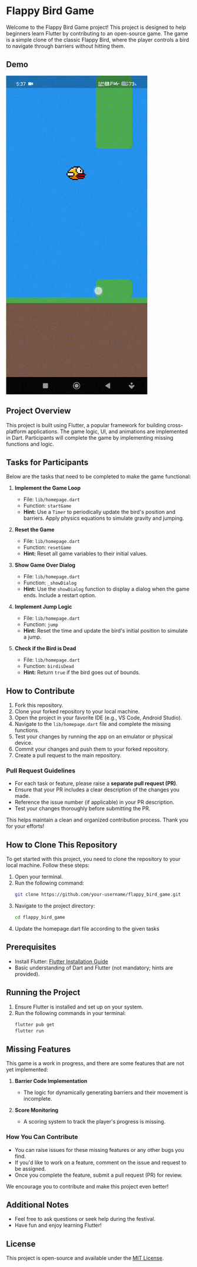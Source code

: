 # Flappy Bird Game

Welcome to the Flappy Bird Game project! This project is designed to help beginners learn Flutter by contributing to an open-source game. The game is a simple clone of the classic Flappy Bird, where the player controls a bird to navigate through barriers without hitting them.

## Demo
![Watch Demo Video](flappy_bird.gif)

## Project Overview
This project is built using Flutter, a popular framework for building cross-platform applications. The game logic, UI, and animations are implemented in Dart. Participants will complete the game by implementing missing functions and logic.

## Tasks for Participants
Below are the tasks that need to be completed to make the game functional:

1. **Implement the Game Loop**
   - File: `lib/homepage.dart`
   - Function: `startGame`
   - **Hint:** Use a `Timer` to periodically update the bird's position and barriers. Apply physics equations to simulate gravity and jumping.

2. **Reset the Game**
   - File: `lib/homepage.dart`
   - Function: `resetGame`
   - **Hint:** Reset all game variables to their initial values.

3. **Show Game Over Dialog**
   - File: `lib/homepage.dart`
   - Function: `_showDialog`
   - **Hint:** Use the `showDialog` function to display a dialog when the game ends. Include a restart option.

4. **Implement Jump Logic**
   - File: `lib/homepage.dart`
   - Function: `jump`
   - **Hint:** Reset the time and update the bird's initial position to simulate a jump.

5. **Check if the Bird is Dead**
   - File: `lib/homepage.dart`
   - Function: `birdisDead`
   - **Hint:** Return `true` if the bird goes out of bounds.

## How to Contribute
1. Fork this repository.
2. Clone your forked repository to your local machine.
3. Open the project in your favorite IDE (e.g., VS Code, Android Studio).
4. Navigate to the `lib/homepage.dart` file and complete the missing functions.
5. Test your changes by running the app on an emulator or physical device.
6. Commit your changes and push them to your forked repository.
7. Create a pull request to the main repository.

### Pull Request Guidelines
- For each task or feature, please raise a **separate pull request (PR)**.
- Ensure that your PR includes a clear description of the changes you made.
- Reference the issue number (if applicable) in your PR description.
- Test your changes thoroughly before submitting the PR.

This helps maintain a clean and organized contribution process. Thank you for your efforts!

## How to Clone This Repository
To get started with this project, you need to clone the repository to your local machine. Follow these steps:

1. Open your terminal.
2. Run the following command:
   ```bash
   git clone https://github.com/your-username/flappy_bird_game.git
   ```
3. Navigate to the project directory:
   ```bash
   cd flappy_bird_game
   ```
4. Update the homepage.dart file according to the given tasks

## Prerequisites
- Install Flutter: [Flutter Installation Guide](https://flutter.dev/docs/get-started/install)
- Basic understanding of Dart and Flutter (not mandatory; hints are provided).

## Running the Project
1. Ensure Flutter is installed and set up on your system.
2. Run the following commands in your terminal:
   ```bash
   flutter pub get
   flutter run
   ```

## Missing Features
This game is a work in progress, and there are some features that are not yet implemented:

1. **Barrier Code Implementation**
   - The logic for dynamically generating barriers and their movement is incomplete.

2. **Score Monitoring**
   - A scoring system to track the player's progress is missing.

### How You Can Contribute
- You can raise issues for these missing features or any other bugs you find.
- If you'd like to work on a feature, comment on the issue and request to be assigned.
- Once you complete the feature, submit a pull request (PR) for review.

We encourage you to contribute and make this project even better!

## Additional Notes
- Feel free to ask questions or seek help during the festival.
- Have fun and enjoy learning Flutter!

## License
This project is open-source and available under the [MIT License](./LICENSE).
